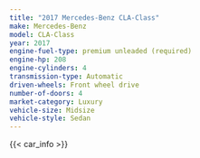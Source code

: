 ```yaml
---
title: "2017 Mercedes-Benz CLA-Class"
make: Mercedes-Benz
model: CLA-Class
year: 2017
engine-fuel-type: premium unleaded (required)
engine-hp: 208
engine-cylinders: 4
transmission-type: Automatic
driven-wheels: Front wheel drive
number-of-doors: 4
market-category: Luxury
vehicle-size: Midsize
vehicle-style: Sedan
---
```


{{< car_info >}}
